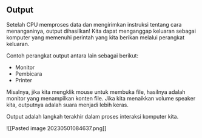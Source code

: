 ## Output

Setelah CPU memproses data dan mengirimkan instruksi tentang cara menanganinya, output dihasilkan! Kita dapat menganggap keluaran sebagai komputer yang memenuhi perintah yang kita berikan melalui perangkat keluaran.

Contoh perangkat output antara lain sebagai berikut:

-   Monitor
-   Pembicara
-   Printer

Misalnya, jika kita mengklik mouse untuk membuka file, hasilnya adalah monitor yang menampilkan konten file. Jika kita menaikkan volume speaker kita, outputnya adalah suara menjadi lebih keras.

Output adalah langkah terakhir dalam proses interaksi komputer kita.

![[Pasted image 20230501084637.png]]